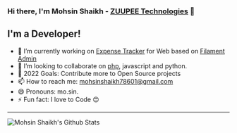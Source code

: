 ### Hi there, I'm Mohsin Shaikh - [ZUUPEE Technologies][website] 👋

## I'm a Developer!

- 🔭 I’m currently working on [Expense Tracker](https://github.com/mohsin-shaikh/expense-tracker) for Web based on [Filament Admin](https://github.com/laravel-filament/filament)
- 👯 I’m looking to collaborate on [php](https://www.php.net/), javascript and python.
- 🥅 2022 Goals: Contribute more to Open Source projects
- 📫 How to reach me: mohsinshaikh78601@gmail.com
- 😄 Pronouns: mo.sin.
- ⚡ Fun fact: I love to Code 😍

<!-- ### Connect with me:

[<img align="left" alt="ZUUPEE.com" width="22px" src="https://raw.githubusercontent.com/iconic/open-iconic/master/svg/globe.svg" />][website]
[<img align="left" alt="ZUUPEE | YouTube" width="22px" src="https://cdn.jsdelivr.net/npm/simple-icons@v3/icons/youtube.svg" />][youtube]
[<img align="left" alt="ZUUPEE | Twitter" width="22px" src="https://cdn.jsdelivr.net/npm/simple-icons@v3/icons/twitter.svg" />][twitter]
[<img align="left" alt="ZUUPEE | LinkedIn" width="22px" src="https://cdn.jsdelivr.net/npm/simple-icons@v3/icons/linkedin.svg" />][linkedin]
[<img align="left" alt="ZUUPEE | Instagram" width="22px" src="https://cdn.jsdelivr.net/npm/simple-icons@v3/icons/instagram.svg" />][instagram] -->

<!-- <br /> -->

<!-- [comment]: <> (### Languages and Tools:)

[comment]: <> ([<img align="left" alt="Visual Studio Code" width="26px" src="https://raw.githubusercontent.com/github/explore/80688e429a7d4ef2fca1e82350fe8e3517d3494d/topics/visual-studio-code/visual-studio-code.png" />][webdevplaylist])
[comment]: <> ([<img align="left" alt="HTML5" width="26px" src="https://raw.githubusercontent.com/github/explore/80688e429a7d4ef2fca1e82350fe8e3517d3494d/topics/html/html.png" />][webdevplaylist])
[comment]: <> ([<img align="left" alt="CSS3" width="26px" src="https://raw.githubusercontent.com/github/explore/80688e429a7d4ef2fca1e82350fe8e3517d3494d/topics/css/css.png" />][cssplaylist])
[comment]: <> ([<img align="left" alt="Sass" width="26px" src="https://raw.githubusercontent.com/github/explore/80688e429a7d4ef2fca1e82350fe8e3517d3494d/topics/sass/sass.png" />][cssplaylist])
[comment]: <> ([<img align="left" alt="JavaScript" width="26px" src="https://raw.githubusercontent.com/github/explore/80688e429a7d4ef2fca1e82350fe8e3517d3494d/topics/javascript/javascript.png" />][jsplaylist])
[comment]: <> ([<img align="left" alt="React" width="26px" src="https://raw.githubusercontent.com/github/explore/80688e429a7d4ef2fca1e82350fe8e3517d3494d/topics/react/react.png" />][reactplaylist])
[comment]: <> ([<img align="left" alt="Gatsby" width="26px" src="https://raw.githubusercontent.com/github/explore/e94815998e4e0713912fed477a1f346ec04c3da2/topics/gatsby/gatsby.png" />][webdevplaylist])
[comment]: <> ([<img align="left" alt="GraphQL" width="26px" src="https://raw.githubusercontent.com/github/explore/80688e429a7d4ef2fca1e82350fe8e3517d3494d/topics/graphql/graphql.png" />][webdevplaylist])
[comment]: <> ([<img align="left" alt="Node.js" width="26px" src="https://raw.githubusercontent.com/github/explore/80688e429a7d4ef2fca1e82350fe8e3517d3494d/topics/nodejs/nodejs.png" />][webdevplaylist])
[comment]: <> ([<img align="left" alt="Deno" width="26px" src="https://raw.githubusercontent.com/github/explore/361e2821e2dea67711cde99c9c40ed357061cf27/topics/deno/deno.png" />][webdevplaylist])
[comment]: <> ([<img align="left" alt="SQL" width="26px" src="https://raw.githubusercontent.com/github/explore/80688e429a7d4ef2fca1e82350fe8e3517d3494d/topics/sql/sql.png" />][webdevplaylist])
[comment]: <> ([<img align="left" alt="MySQL" width="26px" src="https://raw.githubusercontent.com/github/explore/80688e429a7d4ef2fca1e82350fe8e3517d3494d/topics/mysql/mysql.png" />][webdevplaylist])
[comment]: <> ([<img align="left" alt="MongoDB" width="26px" src="https://raw.githubusercontent.com/github/explore/80688e429a7d4ef2fca1e82350fe8e3517d3494d/topics/mongodb/mongodb.png" />][webdevplaylist])
[comment]: <> ([<img align="left" alt="Git" width="26px" src="https://raw.githubusercontent.com/github/explore/80688e429a7d4ef2fca1e82350fe8e3517d3494d/topics/git/git.png" />][webdevplaylist])
[comment]: <> ([<img align="left" alt="GitHub" width="26px" src="https://raw.githubusercontent.com/github/explore/78df643247d429f6cc873026c0622819ad797942/topics/github/github.png" />][webdevplaylist])
[comment]: <> ([<img align="left" alt="HTML5" width="26px" src="https://raw.githubusercontent.com/github/explore/80688e429a7d4ef2fca1e82350fe8e3517d3494d/topics/terminal/terminal.png" />][webdevplaylist]) -->

<!-- <br />
<br /> -->

---

<img align="left" alt="Mohsin Shaikh's Github Stats" src="https://github-readme-stats.vercel.app/api?username=mohsin-shaikh&show_icons=true&hide_border=true" />

[website]: https://zuupee.com
[twitter]: https://twitter.com/mohsin_shaikh_z/
[youtube]: https://youtube.com/UC0D_4pziXuhgRJyft2jqbTQ/
[instagram]: https://instagram.com/mohsin_shaikh_818/
[linkedin]: https://www.linkedin.com/in/mohsin-shaikh-zuupee/
[webdevplaylist]: #
[jsplaylist]: #
[cssplaylist]: #
[reactplaylist]: #
